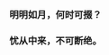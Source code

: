 ##  
### 明明如月，何时可掇？
### 忧从中来，不可断绝。
## 
<!-- <img align="" height="137px" src="https://github-readme-stats.vercel.app/api?username=msskx&hide_title=true&hide_border=true&show_icons=true&include_all_commits=true&line_height=21&bg_color=0,EC6C6C,FFD479,FFFC79,73FA79&theme=graywhite&locale=cn" /><img align="" height="137px" src="https://github-readme-stats.vercel.app/api/top-langs/?username=msskx&hide_title=true&hide_border=true&layout=compact&bg_color=0,73FA79,73FDFF,D783FF&theme=graywhite&locale=cn" />
 -->

<!--
**msskx/msskx** is a ✨ _special_ ✨ repository because its `README.md` (this file) appears on your GitHub profile.

Here are some ideas to get you started:

- 🔭 I’m currently working on ...
- 🌱 I’m currently learning ...
- 👯 I’m looking to collaborate on ...
- 🤔 I’m looking for help with ...
- 💬 Ask me about ...
- 📫 How to reach me: ...
- 😄 Pronouns: ...
- ⚡ Fun fact: ...
-->
